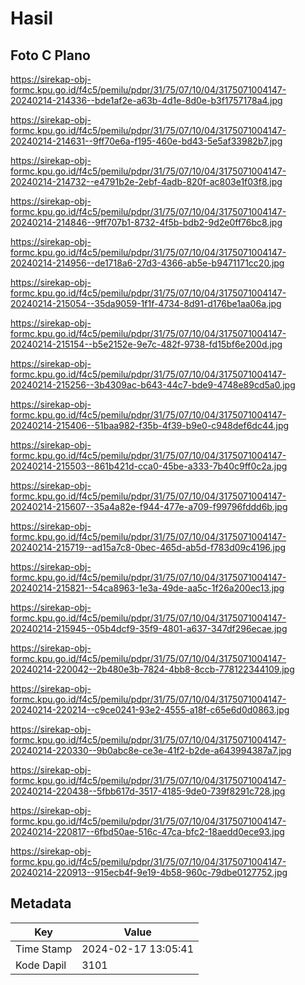 # Hasil

## Foto C Plano

https://sirekap-obj-formc.kpu.go.id/f4c5/pemilu/pdpr/31/75/07/10/04/3175071004147-20240214-214336--bde1af2e-a63b-4d1e-8d0e-b3f1757178a4.jpg

https://sirekap-obj-formc.kpu.go.id/f4c5/pemilu/pdpr/31/75/07/10/04/3175071004147-20240214-214631--9ff70e6a-f195-460e-bd43-5e5af33982b7.jpg

https://sirekap-obj-formc.kpu.go.id/f4c5/pemilu/pdpr/31/75/07/10/04/3175071004147-20240214-214732--e4791b2e-2ebf-4adb-820f-ac803e1f03f8.jpg

https://sirekap-obj-formc.kpu.go.id/f4c5/pemilu/pdpr/31/75/07/10/04/3175071004147-20240214-214846--9ff707b1-8732-4f5b-bdb2-9d2e0ff76bc8.jpg

https://sirekap-obj-formc.kpu.go.id/f4c5/pemilu/pdpr/31/75/07/10/04/3175071004147-20240214-214956--de1718a6-27d3-4366-ab5e-b9471171cc20.jpg

https://sirekap-obj-formc.kpu.go.id/f4c5/pemilu/pdpr/31/75/07/10/04/3175071004147-20240214-215054--35da9059-1f1f-4734-8d91-d176be1aa06a.jpg

https://sirekap-obj-formc.kpu.go.id/f4c5/pemilu/pdpr/31/75/07/10/04/3175071004147-20240214-215154--b5e2152e-9e7c-482f-9738-fd15bf6e200d.jpg

https://sirekap-obj-formc.kpu.go.id/f4c5/pemilu/pdpr/31/75/07/10/04/3175071004147-20240214-215256--3b4309ac-b643-44c7-bde9-4748e89cd5a0.jpg

https://sirekap-obj-formc.kpu.go.id/f4c5/pemilu/pdpr/31/75/07/10/04/3175071004147-20240214-215406--51baa982-f35b-4f39-b9e0-c948def6dc44.jpg

https://sirekap-obj-formc.kpu.go.id/f4c5/pemilu/pdpr/31/75/07/10/04/3175071004147-20240214-215503--861b421d-cca0-45be-a333-7b40c9ff0c2a.jpg

https://sirekap-obj-formc.kpu.go.id/f4c5/pemilu/pdpr/31/75/07/10/04/3175071004147-20240214-215607--35a4a82e-f944-477e-a709-f99796fddd6b.jpg

https://sirekap-obj-formc.kpu.go.id/f4c5/pemilu/pdpr/31/75/07/10/04/3175071004147-20240214-215719--ad15a7c8-0bec-465d-ab5d-f783d09c4196.jpg

https://sirekap-obj-formc.kpu.go.id/f4c5/pemilu/pdpr/31/75/07/10/04/3175071004147-20240214-215821--54ca8963-1e3a-49de-aa5c-1f26a200ec13.jpg

https://sirekap-obj-formc.kpu.go.id/f4c5/pemilu/pdpr/31/75/07/10/04/3175071004147-20240214-215945--05b4dcf9-35f9-4801-a637-347df296ecae.jpg

https://sirekap-obj-formc.kpu.go.id/f4c5/pemilu/pdpr/31/75/07/10/04/3175071004147-20240214-220042--2b480e3b-7824-4bb8-8ccb-778122344109.jpg

https://sirekap-obj-formc.kpu.go.id/f4c5/pemilu/pdpr/31/75/07/10/04/3175071004147-20240214-220214--c9ce0241-93e2-4555-a18f-c65e6d0d0863.jpg

https://sirekap-obj-formc.kpu.go.id/f4c5/pemilu/pdpr/31/75/07/10/04/3175071004147-20240214-220330--9b0abc8e-ce3e-41f2-b2de-a643994387a7.jpg

https://sirekap-obj-formc.kpu.go.id/f4c5/pemilu/pdpr/31/75/07/10/04/3175071004147-20240214-220438--5fbb617d-3517-4185-9de0-739f8291c728.jpg

https://sirekap-obj-formc.kpu.go.id/f4c5/pemilu/pdpr/31/75/07/10/04/3175071004147-20240214-220817--6fbd50ae-516c-47ca-bfc2-18aedd0ece93.jpg

https://sirekap-obj-formc.kpu.go.id/f4c5/pemilu/pdpr/31/75/07/10/04/3175071004147-20240214-220913--915ecb4f-9e19-4b58-960c-79dbe0127752.jpg


## Metadata

| Key        | Value               |
| ---------- | ------------------- |
| Time Stamp | 2024-02-17 13:05:41 |
| Kode Dapil | 3101                |



